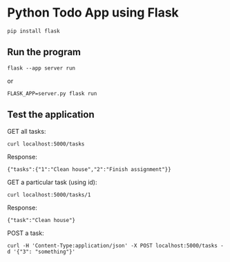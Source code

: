 # Python Todo App using Flask

```
pip install flask
```

## Run the program

```
flask --app server run
```

or

```
FLASK_APP=server.py flask run
```

## Test the application

GET all tasks:

```
curl localhost:5000/tasks
```

Response:

```
{"tasks":{"1":"Clean house","2":"Finish assignment"}}
```


GET a particular task (using id):

```
curl localhost:5000/tasks/1
```

Response:

```
{"task":"Clean house"}
```

POST a task:

```
curl -H 'Content-Type:application/json' -X POST localhost:5000/tasks -d '{"3": "something"}'
```
